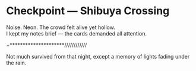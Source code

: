 # Checkpoint — Shibuya Crossing

Noise. Neon. The crowd felt alive yet hollow.  
I kept my notes brief — the cards demanded all attention.  

+*********************////////////  

Not much survived from that night, except a memory of lights fading under the rain.  
